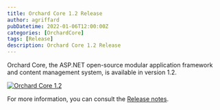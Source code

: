 ```yaml
---
title: Orchard Core 1.2 Release
author: agriffard
pubDatetime: 2022-01-06T12:00:00Z
categories: [OrchardCore]
tags: [Release]
description: Orchard Core 1.2 Release
---
```


Orchard Core, the ASP.NET open-source modular application framework and content management system, is available in version 1.2.

[![Orchard Core 1.2](https://opengraph.githubassets.com/ce5c9fa2ae40a65e6bd7a415eff7ad2ed668494d43d7abb6803707e6a25c435c/OrchardCMS/OrchardCore/releases/tag/v1.2.0)](https://github.com/OrchardCMS/OrchardCore/releases/tag/v1.2.0)

For more information, you can consult the [Release notes](https://docs.orchardcore.net/en/latest/docs/releases/1.2.0/).
